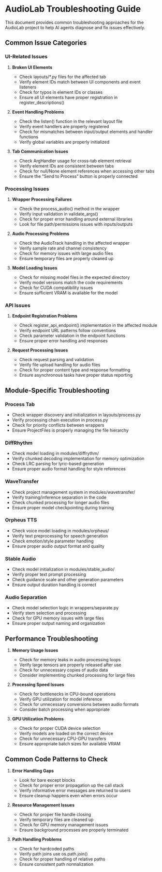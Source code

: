 # AudioLab Troubleshooting Guide

This document provides common troubleshooting approaches for the AudioLab project to help AI agents diagnose and fix issues effectively.

## Common Issue Categories

### UI-Related Issues

1. **Broken UI Elements**
   - Check layouts/*.py files for the affected tab
   - Verify element IDs match between UI components and event listeners
   - Check for typos in element IDs or classes
   - Ensure all UI elements have proper registration in register_descriptions()

2. **Event Handling Problems**
   - Check the listen() function in the relevant layout file
   - Verify event handlers are properly registered
   - Check for mismatches between input/output elements and handler functions
   - Verify global variables are properly initialized

3. **Tab Communication Issues**
   - Check ArgHandler usage for cross-tab element retrieval
   - Verify element IDs are consistent between tabs
   - Check for null/None element references when accessing other tabs
   - Ensure the "Send to Process" button is properly connected

### Processing Issues

1. **Wrapper Processing Failures**
   - Check the process_audio() method in the wrapper
   - Verify input validation in validate_args()
   - Check for proper error handling around external libraries
   - Look for file path/permissions issues with inputs/outputs

2. **Audio Processing Problems**
   - Check the AudioTrack handling in the affected wrapper
   - Verify sample rate and channel consistency
   - Check for memory issues with large audio files
   - Ensure temporary files are properly cleaned up

3. **Model Loading Issues**
   - Check for missing model files in the expected directory
   - Verify model versions match the code requirements
   - Check for CUDA compatibility issues
   - Ensure sufficient VRAM is available for the model

### API Issues

1. **Endpoint Registration Problems**
   - Check register_api_endpoint() implementation in the affected module
   - Verify endpoint URL patterns follow conventions
   - Check parameter validation in the endpoint functions
   - Ensure proper error handling and responses

2. **Request Processing Issues**
   - Check request parsing and validation
   - Verify file upload handling for audio files
   - Check for proper content type and response formatting
   - Ensure asynchronous tasks have proper status reporting

## Module-Specific Troubleshooting

### Process Tab
- Check wrapper discovery and initialization in layouts/process.py
- Verify processing chain execution in process.py
- Check for priority conflicts between wrappers
- Ensure ProjectFiles is properly managing the file hierarchy

### DiffRhythm
- Check model loading in modules/diffrythm/
- Verify chunked decoding implementation for memory optimization
- Check LRC parsing for lyric-based generation
- Ensure proper audio format handling for style references

### WaveTransfer
- Check project management system in modules/wavetransfer/
- Verify training/inference separation in the code
- Check chunked processing for longer audio files
- Ensure proper model checkpointing during training

### Orpheus TTS
- Check voice model loading in modules/orpheus/
- Verify text preprocessing for speech generation
- Check emotion/style parameter handling
- Ensure proper audio output format and quality

### Stable Audio
- Check model initialization in modules/stable_audio/
- Verify proper text prompt processing
- Check guidance scale and other generation parameters
- Ensure output duration handling is correct

### Audio Separation
- Check model selection logic in wrappers/separate.py
- Verify stem selection and processing
- Check for GPU memory issues with large files
- Ensure proper output naming and organization

## Performance Troubleshooting

1. **Memory Usage Issues**
   - Check for memory leaks in audio processing loops
   - Verify large tensors are properly released after use
   - Check for unnecessary copies of audio data
   - Consider implementing chunked processing for large files

2. **Processing Speed Issues**
   - Check for bottlenecks in CPU-bound operations
   - Verify GPU utilization for model inference
   - Check for unnecessary conversions between audio formats
   - Consider batch processing when appropriate

3. **GPU Utilization Problems**
   - Check for proper CUDA device selection
   - Verify models are loaded on the correct device
   - Check for unnecessary CPU-GPU transfers
   - Ensure appropriate batch sizes for available VRAM

## Common Code Patterns to Check

1. **Error Handling Gaps**
   - Look for bare except blocks
   - Check for proper error propagation up the call stack
   - Verify informative error messages are returned to users
   - Ensure cleanup happens even when errors occur

2. **Resource Management Issues**
   - Check for proper file handle closing
   - Verify temporary files are cleaned up
   - Check for GPU memory management issues
   - Ensure background processes are properly terminated

3. **Path Handling Problems**
   - Check for hardcoded paths
   - Verify path joins use os.path.join()
   - Check for proper handling of relative paths
   - Ensure consistent path normalization 